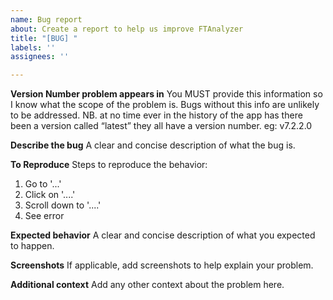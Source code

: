 ```yaml
---
name: Bug report
about: Create a report to help us improve FTAnalyzer
title: "[BUG] "
labels: ''
assignees: ''

---
```


**Version Number problem appears in**
You MUST provide this information so I know what the scope of the problem is. Bugs without this info are unlikely to be addressed. 
NB. at no time ever in the history of the app has there been a version called “latest” they all have a version number. eg: v7.2.2.0

**Describe the bug**
A clear and concise description of what the bug is.

**To Reproduce**
Steps to reproduce the behavior:
1. Go to '...'
2. Click on '....'
3. Scroll down to '....'
4. See error

**Expected behavior**
A clear and concise description of what you expected to happen.

**Screenshots**
If applicable, add screenshots to help explain your problem.

**Additional context**
Add any other context about the problem here.
